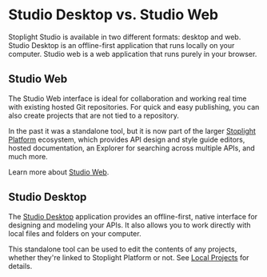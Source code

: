 # Studio Desktop vs. Studio Web

Stoplight Studio is available in two different formats: desktop and web. Studio Desktop is an offline-first application that runs locally on your computer. Studio web is a web application that runs purely in your browser. 

## Studio Web

The Studio Web interface is ideal for collaboration and working real time with existing hosted Git repositories. For quick and easy publishing, you can also create projects that are not tied to a repository.

In the past it was a standalone tool, but it is now part of the larger [Stoplight Platform](https://stoplight.io/welcome) ecosystem, which provides API design and style guide editors, hosted documentation, an Explorer for searching across multiple APIs, and much more.

Learn more about [Studio Web](https://meta.stoplight.io/docs/platform/ZG9jOjIwNjk2MQ-welcome-to-the-stoplight-docs).

## Studio Desktop

The [Studio Desktop](https://stoplight.io/studio/) application provides an offline-first, native interface for designing and modeling your APIs. It also allows you to work directly with local files and folders on your computer.

This standalone tool can be used to edit the contents of any projects, whether they're linked to Stoplight Platform or not. See [Local Projects](https://meta.stoplight.io/docs/platform/ZG9jOjQ1NTQxMw-publish-with-the-stoplight-cli) for details.
